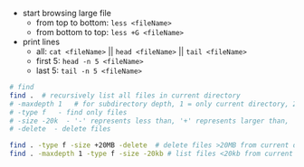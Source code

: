 - start browsing large file
  - from top to bottom: `less <fileName>`
  - from bottom to top: `less +G <fileName>`
- print lines
  - all: `cat <fileName>` || `head <fileName>` || `tail <fileName>`
  - first 5: `head -n 5 <fileName>`
  - last 5: `tail -n 5 <fileName>`


```bash
# find
find .  # recursively list all files in current directory
# -maxdepth 1   # for subdirectory depth, 1 = only current directory, 2 == current directory and it's direct sub-directories, etc
# -type f   - find only files
# -size -20k  - '-' represents less than, '+' represents larger than, 'k' == kilo-bytes, 'M' == mega-bytes
# -delete  - delete files

find . -type f -size +20MB -delete  # delete files >20MB from current directory recursively
find . -maxdepth 1 -type f -size -20kb # list files <20kb from current directory 
```
